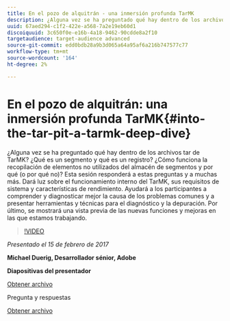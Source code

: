 ```yaml
---
title: En el pozo de alquitrán - una inmersión profunda TarMK
description: ¿Alguna vez se ha preguntado qué hay dentro de los archivos tar de TarMK? ¿Qué es un segmento y qué es un registro? ¿Cómo funciona la recopilación de elementos no utilizados del almacén de segmentos y por qué (o por qué no)? Esta sesión responde a estas preguntas y a muchas más.
uuid: 67aed294-c1f2-422e-a568-7a2e19eb60d1
discoiquuid: 3c650f0e-e16b-4a18-9462-90cdde8a2f10
targetaudience: target-audience advanced
source-git-commit: edd0bdb28a9b3d065a64a95af6a216b747577c77
workflow-type: tm+mt
source-wordcount: '164'
ht-degree: 2%

---
```


# En el pozo de alquitrán: una inmersión profunda TarMK{#into-the-tar-pit-a-tarmk-deep-dive}

¿Alguna vez se ha preguntado qué hay dentro de los archivos tar de TarMK? ¿Qué es un segmento y qué es un registro? ¿Cómo funciona la recopilación de elementos no utilizados del almacén de segmentos y por qué (o por qué no)? Esta sesión responderá a estas preguntas y a muchas más. Dará luz sobre el funcionamiento interno del TarMK, sus requisitos de sistema y características de rendimiento. Ayudará a los participantes a comprender y diagnosticar mejor la causa de los problemas comunes y a presentar herramientas y técnicas para el diagnóstico y la depuración. Por último, se mostrará una vista previa de las nuevas funciones y mejoras en las que estamos trabajando.

>[!VIDEO](https://video.tv.adobe.com/v/19138/?quality=9)

*Presentado el 15 de febrero de 2017*

**Michael Duerig, Desarrollador sénior, Adobe**

**Diapositivas del presentador**

[Obtener archivo](assets/aem-gems-tarmk-deep-dive.pptx)

Pregunta y respuestas

[Obtener archivo](assets/aem-gems-qandas-tarmk-deep-dive.pdf)
<!--
[Get back to the Overview](https://helpx.adobe.com/experience-manager/kt/eseminars/gems/aem-index.html)
-->
